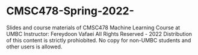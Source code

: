 # CMSC478-Spring-2022-
Slides and course materials of CMSC478 Machine Learning Course at UMBC  Instructor: Fereydoon Vafaei  All Rights Reserved - 2022  Distribution of this content is strictly prohiobited. No copy for non-UMBC students and other users is allowed.
